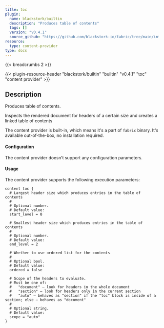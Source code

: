 ```yaml
---
title: toc
plugin:
  name: blackstork/builtin
  description: "Produces table of contents"
  tags: []
  version: "v0.4.1"
  source_github: "https://github.com/blackstork-io/fabric/tree/main/internal/builtin/"
resource:
  type: content-provider
type: docs
---
```


{{< breadcrumbs 2 >}}

{{< plugin-resource-header "blackstork/builtin" "builtin" "v0.4.1" "toc" "content provider" >}}

## Description
Produces table of contents.

Inspects the rendered document for headers of a certain size and creates a linked
table of contents

The content provider is built-in, which means it's a part of `fabric` binary. It's available out-of-the-box, no installation required.


#### Configuration

The content provider doesn't support any configuration parameters.

#### Usage

The content provider supports the following execution parameters:

```hcl
content toc {
  # Largest header size which produces entries in the table of contents
  #
  # Optional number.
  # Default value:
  start_level = 0

  # Smallest header size which produces entries in the table of contents
  #
  # Optional number.
  # Default value:
  end_level = 2

  # Whether to use ordered list for the contents
  #
  # Optional bool.
  # Default value:
  ordered = false

  # Scope of the headers to evaluate.
  # Must be one of:
  #   "document" – look for headers in the whole document
  #   "section" – look for headers only in the current section
  #   "auto" – behaves as "section" if the "toc" block is inside of a section; else – behaves as "document"
  #
  # Optional string.
  # Default value:
  scope = "auto"
}
```

